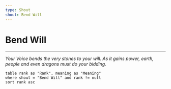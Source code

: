 ```yaml
---
type: Shout
shout: Bend Will
---
```

# Bend Will
---
*Your Voice bends the very stones to your will. As it gains power, earth, people and even dragons must do your bidding.*

```dataview
table rank as "Rank", meaning as "Meaning"
where shout = "Bend Will" and rank != null
sort rank asc
```